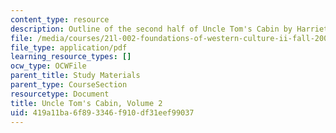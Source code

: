 ```yaml
---
content_type: resource
description: Outline of the second half of Uncle Tom's Cabin by Harriet Beecher Stowe.
file: /media/courses/21l-002-foundations-of-western-culture-ii-fall-2002/419a11ba6f893346f910df31eef99037_outline2.pdf
file_type: application/pdf
learning_resource_types: []
ocw_type: OCWFile
parent_title: Study Materials
parent_type: CourseSection
resourcetype: Document
title: Uncle Tom's Cabin, Volume 2
uid: 419a11ba-6f89-3346-f910-df31eef99037
---
```

